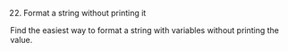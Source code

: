 22. Format a string without printing it

Find the easiest way to format a string with variables without printing the value.
